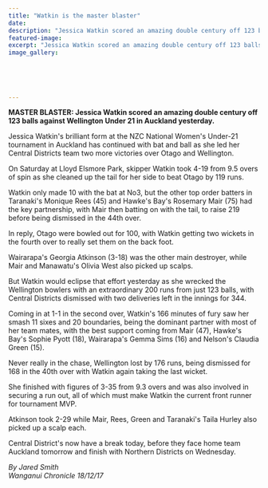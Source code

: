 ```yaml
---
title: "Watkin is the master blaster"
date: 
description: "Jessica Watkin scored an amazing double century off 123 balls against Wellington Under 21 in Auckland yesterday..."
featured-image: 
excerpt: "Jessica Watkin scored an amazing double century off 123 balls against Wellington Under 21 in Auckland yesterday."
image_gallery:
    
    
    
    
    
---
```


<p><strong>MASTER BLASTER: Jessica Watkin scored an amazing double century off 123 balls against Wellington Under 21 in Auckland yesterday.</strong></p>
<p class="element element-paragraph">Jessica Watkin's brilliant form at the NZC National Women's Under-21 tournament in Auckland has continued with bat and ball as she led her Central Districts team two more victories over Otago and Wellington.</p>
<p class="element element-paragraph">On Saturday at Lloyd Elsmore Park, skipper Watkin took 4-19 from 9.5 overs of spin as she cleaned up the tail for her side to beat Otago by 119 runs.</p>
<p class="element element-paragraph">Watkin only made 10 with the bat at No3, but the other top order batters in Taranaki's Monique Rees (45) and Hawke's Bay's Rosemary Mair (75) had the key partnership, with Mair then batting on with the tail, to raise 219 before being dismissed in the 44th over.</p>
<p class="element element-paragraph">In reply, Otago were bowled out for 100, with Watkin getting two wickets in the fourth over to really set them on the back foot.</p>
<p class="element element-paragraph">Wairarapa's Georgia Atkinson (3-18) was the other main destroyer, while Mair and Manawatu's Olivia West also picked up scalps.</p>
<p class="element element-paragraph">But Watkin would eclipse that effort yesterday as she wrecked the Wellington bowlers with an extraordinary 200 runs from just 123 balls, with Central Districts dismissed with two deliveries left in the innings for 344.</p>
<p class="element element-paragraph">Coming in at 1-1 in the second over, Watkin's 166 minutes of fury saw her smash 11 sixes and 20 boundaries, being the dominant partner with most of her team mates, with the best support coming from Mair (47), Hawke's Bay's Sophie Pyott (18), Wairarapa's Gemma Sims (16) and Nelson's Claudia Green (15).</p>
<p class="element element-paragraph">Never really in the chase, Wellington lost by 176 runs, being dismissed for 168 in the 40th over with Watkin again taking the last wicket.</p>
<p class="element element-paragraph">She finished with figures of 3-35 from 9.3 overs and was also involved in securing a run out, all of which must make Watkin the current front runner for tournament MVP.</p>
<p class="element element-paragraph">Atkinson took 2-29 while Mair, Rees, Green and Taranaki's Taila Hurley also picked up a scalp each.</p>
<p class="element element-paragraph">Central District's now have a break today, before they face home team Auckland tomorrow and finish with Northern Districts on Wednesday.</p>
<p class="element element-paragraph"><em>By Jared Smith<br />Wanganui Chronicle 18/12/17</em></p>


